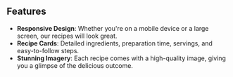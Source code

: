 ## Features

- **Responsive Design**: Whether you're on a mobile device or a large screen, our recipes will look great.
- **Recipe Cards**: Detailed ingredients, preparation time, servings, and easy-to-follow steps.
- **Stunning Imagery**: Each recipe comes with a high-quality image, giving you a glimpse of the delicious outcome.
